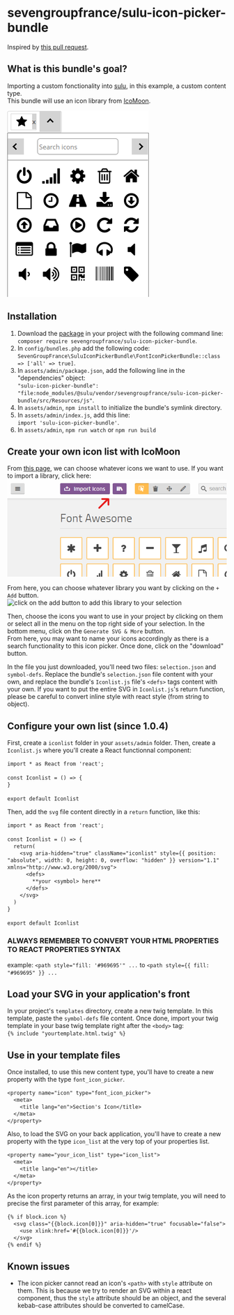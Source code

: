 # sevengroupfrance/sulu-icon-picker-bundle

Inspired by [this pull request](https://github.com/sulu/sulu-demo/pull/66).

## What is this bundle's goal?
Importing a custom fonctionality into [sulu](https://github.com/sulu/sulu), in this example, a custom content type.\
This bundle will use an icon library from [IcoMoon](https://icomoon.io/).

![How the icon picker looks in sulu's admin](assets/images/ip-8.png)

## Installation
1. Download the [package](https://packagist.org/packages/sevengroupfrance/sulu-icon-picker-bundle) in your project with the following command line:\
`composer require sevengroupfrance/sulu-icon-picker-bundle`.
2. In `config/bundles.php` add the following code:\
`SevenGroupFrance\SuluIconPickerBundle\FontIconPickerBundle::class => ['all' => true]`.
3. In `assets/admin/package.json`, add the following line in the "dependencies" object:\
`"sulu-icon-picker-bundle": "file:node_modules/@sulu/vendor/sevengroupfrance/sulu-icon-picker-bundle/src/Resources/js"`.
4. In `assets/admin`, `npm install` to initialize the bundle's symlink directory.
5. In `assets/admin/index.js`, add this line:\
`import 'sulu-icon-picker-bundle'`.
6. In `assets/admin`, `npm run watch` or `npm run build`

## Create your own icon list with IcoMoon
From [this page](https://icomoon.io/app/#/select), we can choose whatever icons we want to use. If you want to import a library, click here:\
![click on the icon with the books in it](assets/images/ip-5.png)

From here, you can choose whatever library you want by clicking on the `+  Add` button.\
![click 
on the add button to add this library to your selection](assets/images/ip-6.png)

Then, choose the icons you want to use in your project by clicking on them or select all in the menu on the top right side of your selection.
In the bottom menu, click on the `Generate SVG & More` button.\
From here, you may want to name your icons accordingly as there is a search functionality to this icon picker. Once done, click on the "download" button.

In the file you just downloaded, you'll need two files: `selection.json` and `symbol-defs`.
Replace the bundle's `selection.json` file content with your own, and replace the bundle's `Iconlist.js` file's `<defs>` tags content with your own.
If you want to put the entire SVG in `Iconlist.js`'s return function, please be careful to convert inline style with react style (from string to object).

## Configure your own list (since 1.0.4)
First, create a `iconlist` folder in your `assets/admin` folder. Then, create a `Iconlist.js` where you'll create a React functionnal component:
```
import * as React from 'react';

const Iconlist = () => {
}

export default Iconlist
```

Then, add the `svg` file content directly in a `return` function, like this:
```
import * as React from 'react';

const Iconlist = () => {
  return(
    <svg aria-hidden="true" className="iconlist" style={{ position: "absolute", width: 0, height: 0, overflow: "hidden" }} version="1.1" xmlns="http://www.w3.org/2000/svg">
      <defs>
        **your <symbol> here**
      </defs>
    </svg>
  )
}

export default Iconlist
```

### ALWAYS REMEMBER TO CONVERT YOUR HTML PROPERTIES TO REACT PROPERTIES SYNTAX
example:
`<path style="fill: '#969695'" ...` to `<path style={{ fill: "#969695" }} ...`

## Load your SVG in your application's front
In your project's `templates` directory, create a new twig template.
In this template, paste the `symbol-defs` file content. Once done, import your twig template in your base twig template right after the `<body>` tag:\
`{% include "yourtemplate.html.twig" %}`

## Use in your template files
Once installed, to use this new content type, you'll have to create a new property with the type `font_icon_picker`.
```
<property name="icon" type="font_icon_picker">
  <meta>
    <title lang="en">Section's Icon</title>
  </meta>
</property>
```
Also, to load the SVG on your back application, you'll have to create a new property with the type `icon_list` at the very top of your properties list.
```
<property name="your_icon_list" type="icon_list">
  <meta>
    <title lang="en"></title>
  </meta>
</property>
```

As the icon property returns an array, in your twig template, you will need to precise the first parameter of this array, for example:
```
{% if block.icon %}
  <svg class="{{block.icon[0]}}" aria-hidden="true" focusable="false">
    <use xlink:href='#{{block.icon[0]}}'/>
  </svg>
{% endif %}
```
## Known issues
- The icon picker cannot read an icon's `<path>` with `style` attribute on them. This is because we try to render an SVG within a react component, thus the `style` attribute should be an object, and the several kebab-case attributes should be converted to camelCase.
